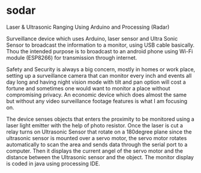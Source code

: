 # sodar


Laser & Ultrasonic Ranging Using Arduino and Processing
(Radar)



 



Surveillance device which
uses Arduino, laser sensor and Ultra Sonic Sensor to broadcast the information
to a monitor, using USB cable basically.
Thou the intended purpose is to broadcast to an android phone using Wi-Fi
module (ESP8266) for transmission through internet.



Safety and Security is always a big
concern, mostly in homes or work place, setting up a surveillance camera that
can monitor every inch and events all day long and having night vision mode
with tilt and pan option will cost a fortune and sometimes one would want to
monitor a place without compromising privacy. An economic device which does
almost the same but without any video surveillance footage features is what I
am focusing on.



The device senses objects that enters the proximity to be monitored using a laser light emitter with the help of photo resistor. Once the laser is cut a relay turns on Ultrasonic Sensor that rotate on a 180degree plane since the ultrasonic sensor is mounted over a servo motor, the servo motor rotates automatically to scan the area and sends data through the serial port to a computer. Then it displays the current angel of the servo motor and the distance between the Ultrasonic sensor and the object. The monitor display is coded in java using processing IDE. 





 



